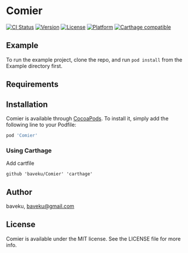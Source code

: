 # Comier

[![CI Status](https://img.shields.io/travis/baveku/Comier.svg?style=flat)](https://travis-ci.org/baveku/Comier)
[![Version](https://img.shields.io/cocoapods/v/Comier.svg?style=flat)](https://cocoapods.org/pods/Comier)
[![License](https://img.shields.io/cocoapods/l/Comier.svg?style=flat)](https://cocoapods.org/pods/Comier)
[![Platform](https://img.shields.io/cocoapods/p/Comier.svg?style=flat)](https://cocoapods.org/pods/Comier)
[![Carthage compatible](https://img.shields.io/badge/Carthage-compatible-4BC51D.svg?style=flat)](https://github.com/Carthage/Carthage)

## Example

To run the example project, clone the repo, and run `pod install` from the Example directory first.

## Requirements

## Installation

Comier is available through [CocoaPods](https://cocoapods.org). To install
it, simply add the following line to your Podfile:

```ruby
pod 'Comier'
```

### Using Carthage
Add cartfile
```
github 'baveku/Comier' 'carthage'
```
## Author

baveku, baveku@gmail.com

## License

Comier is available under the MIT license. See the LICENSE file for more info.
